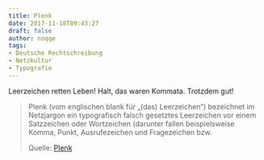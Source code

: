 ```yaml
---
title: Plenk
date: 2017-11-18T09:43:27
draft: false
author: noqqe
tags:
- Deutsche Rechtschreibung
- Netzkultur
- Typografie
---
```


Leerzeichen retten Leben! Halt, das waren Kommata. Trotzdem gut!

> Plenk (vom englischen blank für „(das) Leerzeichen“) bezeichnet im Netzjargon
> ein typografisch falsch gesetztes Leerzeichen vor einem Satzzeichen oder
> Wortzeichen (darunter fallen beispielsweise Komma, Punkt, Ausrufezeichen und
> Fragezeichen bzw.
>
> Quelle: [Plenk](https://de.wikipedia.org/wiki/Plenk)